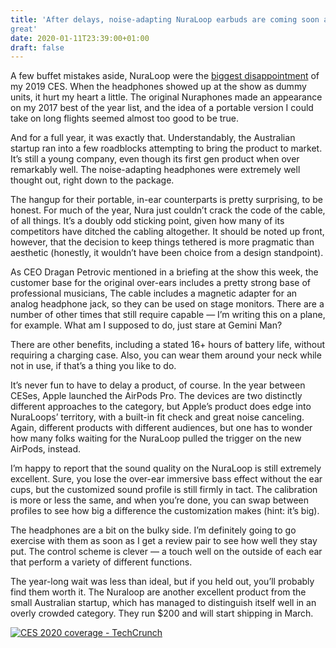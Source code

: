 ```yaml
---
title: 'After delays, noise-adapting NuraLoop earbuds are coming soon and sound
great'
date: 2020-01-11T23:39:00+01:00
draft: false
---
```


A few buffet mistakes aside, NuraLoop were the [biggest disappointment](https://techcrunch.com/2019/01/06/nura-brings-its-adaptive-headphone-tech-to-bluetooth-earbuds/) of my 2019 CES. When the headphones showed up at the show as dummy units, it hurt my heart a little. The original Nuraphones made an appearance on my 2017 best of the year list, and the idea of a portable version I could take on long flights seemed almost too good to be true.

And for a full year, it was exactly that. Understandably, the Australian startup ran into a few roadblocks attempting to bring the product to market. It’s still a young company, even though its first gen product when over remarkably well. The noise-adapting headphones were extremely well thought out, right down to the package.

The hangup for their portable, in-ear counterparts is pretty surprising, to be honest. For much of the year, Nura just couldn’t crack the code of the cable, of all things. It’s a doubly odd sticking point, given how many of its competitors have ditched the cabling altogether. It should be noted up front, however, that the decision to keep things tethered is more pragmatic than aesthetic (honestly, it wouldn’t have been choice from a design standpoint).

As CEO Dragan Petrovic mentioned in a briefing at the show this week, the customer base for the original over-ears includes a pretty strong base of professional musicians, The cable includes a magnetic adapter for an analog headphone jack, so they can be used on stage monitors. There are a number of other times that still require capable — I’m writing this on a plane, for example. What am I supposed to do, just stare at Gemini Man?

There are other benefits, including a stated 16+ hours of battery life, without requiring a charging case. Also, you can wear them around your neck while not in use, if that’s a thing you like to do.

It’s never fun to have to delay a product, of course. In the year between CESes, Apple launched the AirPods Pro. The devices are two distinctly different approaches to the category, but Apple’s product does edge into NuraLoops’ territory, with a built-in fit check and great noise canceling. Again, different products with different audiences, but one has to wonder how many folks waiting for the NuraLoop pulled the trigger on the new AirPods, instead.

I’m happy to report that the sound quality on the NuraLoop is still extremely excellent. Sure, you lose the over-ear immersive bass effect without the ear cups, but the customized sound profile is still firmly in tact. The calibration is more or less the same, and when you’re done, you can swap between profiles to see how big a difference the customization makes (hint: it’s big).

The headphones are a bit on the bulky side. I’m definitely going to go exercise with them as soon as I get a review pair to see how well they stay put. The control scheme is clever — a touch well on the outside of each ear that perform a variety of different functions.

The year-long wait was less than ideal, but if you held out, you’ll probably find them worth it. The Nuraloop are another excellent product from the small Australian startup, which has managed to distinguish itself well in an overly crowded category. They run $200 and will start shipping in March.

[![CES 2020 coverage - TechCrunch](https://techcrunch.com/wp-content/uploads/2020/01/ces-2020-banner.png)](https://techcrunch.com/tag/ces-2020/)